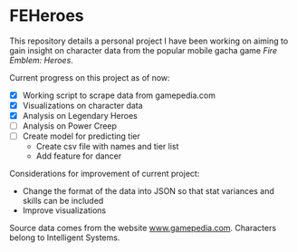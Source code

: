 # FEHeroes

This repository details a personal project I have been working on aiming to gain insight on character data from the popular mobile gacha game *Fire Emblem: Heroes*.

Current progress on this project as of now:

- [x] Working script to scrape data from gamepedia.com
- [x] Visualizations on character data
- [x] Analysis on Legendary Heroes
- [ ] Analysis on Power Creep
- [ ] Create model for predicting tier
    - Create csv file with names and tier list
    - Add feature for dancer

Considerations for improvement of current project:

- Change the format of the data into JSON so that stat variances and skills can be included
- Improve visualizations

Source data comes from the website www.gamepedia.com. Characters belong to Intelligent Systems.
